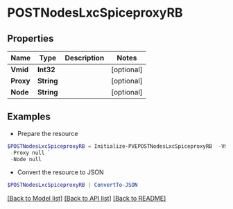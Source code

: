 # POSTNodesLxcSpiceproxyRB
## Properties

Name | Type | Description | Notes
------------ | ------------- | ------------- | -------------
**Vmid** | **Int32** |  | [optional] 
**Proxy** | **String** |  | [optional] 
**Node** | **String** |  | [optional] 

## Examples

- Prepare the resource
```powershell
$POSTNodesLxcSpiceproxyRB = Initialize-PVEPOSTNodesLxcSpiceproxyRB  -Vmid null `
 -Proxy null `
 -Node null
```

- Convert the resource to JSON
```powershell
$POSTNodesLxcSpiceproxyRB | ConvertTo-JSON
```

[[Back to Model list]](../README.md#documentation-for-models) [[Back to API list]](../README.md#documentation-for-api-endpoints) [[Back to README]](../README.md)


